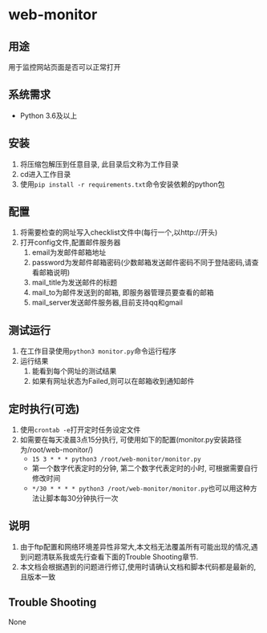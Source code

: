 # web-monitor

## 用途
用于监控网站页面是否可以正常打开

## 系统需求
* Python 3.6及以上

## 安装
1. 将压缩包解压到任意目录, 此目录后文称为工作目录
1. cd进入工作目录
1. 使用`pip install -r requirements.txt`命令安装依赖的python包

## 配置
1. 将需要检查的网址写入checklist文件中(每行一个,以http://开头)
1. 打开config文件,配置邮件服务器
    1. email为发邮件邮箱地址
    1. password为发邮件邮箱密码(少数邮箱发送邮件密码不同于登陆密码,请查看邮箱说明)
    1. mail_title为发送邮件的标题
    1. mail_to为邮件发送到的邮箱, 即服务器管理员要查看的邮箱
    1. mail_server发送邮件服务器,目前支持qq和gmail

## 测试运行
1. 在工作目录使用`python3 monitor.py`命令运行程序
1. 运行结果
    1. 能看到每个网址的测试结果
    1. 如果有网址状态为Failed,则可以在邮箱收到通知邮件

## 定时执行(可选)
1. 使用`crontab -e`打开定时任务设定文件
1. 如需要在每天凌晨3点15分执行, 可使用如下的配置(monitor.py安装路径为/root/web-monitor/)
    * `15 3 * * * python3 /root/web-monitor/monitor.py`
    * 第一个数字代表定时的分钟, 第二个数字代表定时的小时, 可根据需要自行修改时间
    * `*/30 * * * * python3 /root/web-monitor/monitor.py`也可以用这种方法让脚本每30分钟执行一次

## 说明
1. 由于ftp配置和网络环境差异性非常大,本文档无法覆盖所有可能出现的情况,遇到问题清联系我或先行查看下面的Trouble Shooting章节.
1. 本文档会根据遇到的问题进行修订,使用时请确认文档和脚本代码都是最新的,且版本一致

## Trouble Shooting
None
